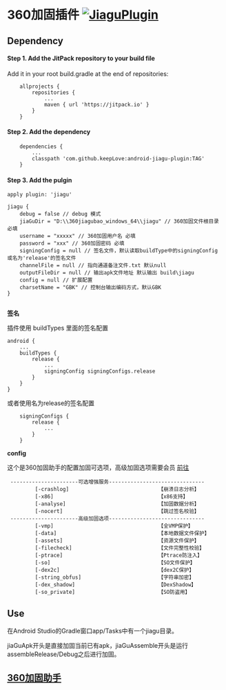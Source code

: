 # 360加固插件 [![JiaguPlugin](https://jitpack.io/v/com.github.keepLove/android-jiagu-plugin.svg)](https://jitpack.io/#com.github.keepLove/android-jiagu-plugin)

## Dependency

#### Step 1. Add the JitPack repository to your build file

Add it in your root build.gradle at the end of repositories:

```
    allprojects {
        repositories {
			...
			maven { url 'https://jitpack.io' }
		}
	}
```

#### Step 2. Add the dependency

```
    dependencies {
        ...
        classpath 'com.github.keepLove:android-jiagu-plugin:TAG'
	}
```

#### Step 3. Add the pulgin

```
apply plugin: 'jiagu'

jiagu {
    debug = false // debug 模式
    jiaGuDir = "D:\\360jiagubao_windows_64\\jiagu" // 360加固文件根目录 必填
    username = "xxxxx" // 360加固用户名 必填
    password = "xxx" // 360加固密码 必填
    signingConfig = null // 签名文件，默认读取buildType中的signingConfig 或名为'release'的签名文件
    channelFile = null // 指向通道备注文件.txt 默认null
    outputFileDir = null // 输出apk文件地址 默认输出 build\jiagu
    config = null // 扩展配置
    charsetName = "GBK" // 控制台输出编码方式，默认GBK
}


```

**签名**

插件使用 buildTypes 里面的签名配置

```
android {
    ...
    buildTypes {
        release {
            ...
            signingConfig signingConfigs.release
        }
    }
}
```

或者使用名为release的签名配置

```
    signingConfigs {
        release {
            ...
        }
    }
```

**config**

这个是360加固助手的配置加固可选项，高级加固选项需要会员 [前往](http://jiagu.360.cn/#/global/vip/packages)

```
 ----------------------可选增强服务-------------------------------
         [-crashlog]                             【崩溃日志分析】
         [-x86]                                  【x86支持】
         [-analyse]                              【加固数据分析】
         [-nocert]                               【跳过签名校验】
 ----------------------高级加固选项-------------------------------
         [-vmp]                                  【全VMP保护】
         [-data]                                 【本地数据文件保护】
         [-assets]                               【资源文件保护】
         [-filecheck]                            【文件完整性校验】
         [-ptrace]                               【Ptrace防注入】
         [-so]                                   【SO文件保护】
         [-dex2c]                                【dex2C保护】
         [-string_obfus]                         【字符串加密】
         [-dex_shadow]                           【DexShadow】
         [-so_private]                           【SO防盗用】
```

## Use

在Android Studio的Gradle窗口app/Tasks中有一个jiagu目录。

jiaGuApk开头是直接加固当前已有apk，jiaGuAssemble开头是运行assembleRelease/Debug之后进行加固。

## [360加固助手](https://jiagu.360.cn/#/global/download)

